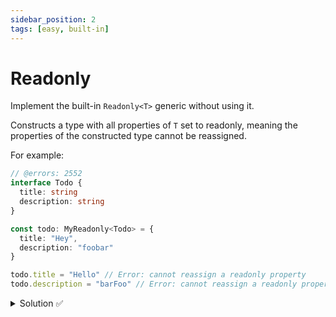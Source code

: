 ```yaml
---
sidebar_position: 2
tags: [easy, built-in]
---
```


# Readonly

Implement the built-in `Readonly<T>` generic without using it.

Constructs a type with all properties of `T` set to readonly, meaning the properties of the constructed type cannot be reassigned.

For example:

```ts twoslash
// @errors: 2552
interface Todo {
  title: string
  description: string
}

const todo: MyReadonly<Todo> = {
  title: "Hey",
  description: "foobar"
}

todo.title = "Hello" // Error: cannot reassign a readonly property
todo.description = "barFoo" // Error: cannot reassign a readonly property
```

<details>
  <summary>Solution ✅</summary>

```ts twoslash {6}
// @errors: 2540
interface Todo {
  title: string
  description: string
}

type MyReadonly<T> = {readonly [P in keyof T]: T[P]}

const todo: MyReadonly<Todo> = {
  title: "Hey",
  description: "foobar"
}

todo.title = "Hello"
todo.description = "barFoo"
```
</details>